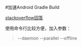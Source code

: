 #加速Android Gradle Build

[stackoverflow回答](http://stackoverflow.com/questions/16775197/building-and-running-app-via-gradle-and-android-studio-is-slower-than-via-eclips?lq=1)

使用命令行比较方便，加入参数：
> --daemon --parallel --offline
